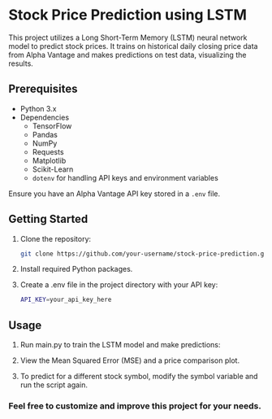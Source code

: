 # Stock Price Prediction using LSTM

This project utilizes a Long Short-Term Memory (LSTM) neural network model to predict stock prices. It trains on historical daily closing price data from Alpha Vantage and makes predictions on test data, visualizing the results.

## Prerequisites

- Python 3.x
- Dependencies 
  - TensorFlow
  - Pandas
  - NumPy
  - Requests
  - Matplotlib
  - Scikit-Learn
  - `dotenv` for handling API keys and environment variables

Ensure you have an Alpha Vantage API key stored in a `.env` file.

## Getting Started

1. Clone the repository:

   ```bash
   git clone https://github.com/your-username/stock-price-prediction.git
2. Install required Python packages.
3. Create a .env file in the project directory with your API key:
    ```bash
    API_KEY=your_api_key_here

## Usage
1. Run main.py to train the LSTM model and make predictions:

2. View the Mean Squared Error (MSE) and a price comparison plot.

3. To predict for a different stock symbol, modify the symbol variable and run the script again.

### Feel free to customize and improve this project for your needs.
